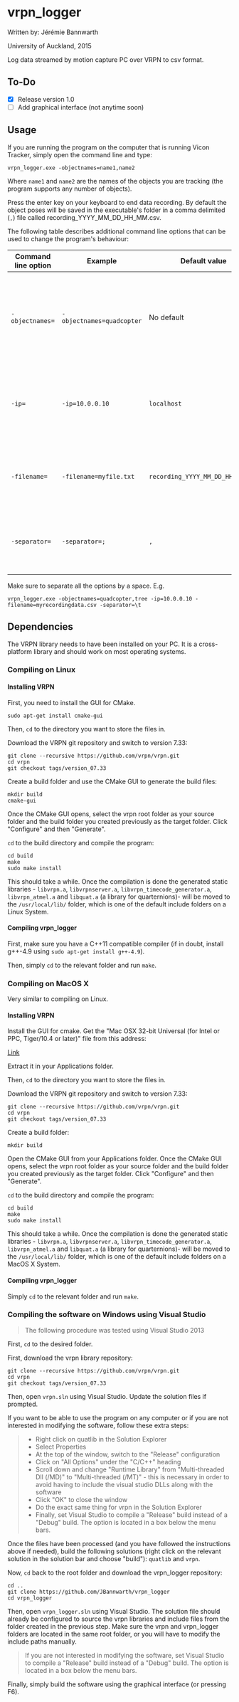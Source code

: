 # vrpn_logger

Written by: Jérémie Bannwarth

University of Auckland, 2015

Log data streamed by motion capture PC over VRPN to csv format.

## To-Do

- [x] Release version 1.0
- [ ] Add graphical interface (not anytime soon)

## Usage

If you are running the program on the computer that is running Vicon Tracker, simply open the command line and type:

```
vrpn_logger.exe -objectnames=name1,name2
```

Where `name1` and `name2` are the names of the objects you are tracking (the program supports any number of objects). 

Press the enter key on your keyboard to end data recording. By default the object poses will be saved in the executable's folder in a comma delimited (`,`) file called recording_YYYY_MM_DD_HH_MM.csv.

The following table describes additional command line options that can be used to change the program's behaviour:

| Command line option | Example          | Default value | Description |
| ------------------- | ---------------- | ------------- | ----------- |
| `-objectnames=` | `-objectnames=quadcopter` | No default | Choose the names of the objects to track. Should be identical to the names used in Vicon Tracker |
| `-ip=` | `-ip=10.0.0.10` | `localhost` | Choose which IP address to connect to. The motion capture PC's address is `10.0.0.10` |
| `-filename=` | `-filename=myfile.txt` | `recording_YYYY_MM_DD_HH_MM.csv` | Choose the name of the file to save data to **(does not handle spaces)** |
| `-separator=` | `-separator=;` | `,` | Choose how values are separated when saved to a file |

Make sure to separate all the options by a space. E.g.

```
vrpn_logger.exe -objectnames=quadcopter,tree -ip=10.0.0.10 -filename=myrecordingdata.csv -separator=\t
```

## Dependencies

The VRPN library needs to have been installed on your PC. It is a cross-platform library and should work on most operating systems.

### Compiling on Linux

#### Installing VRPN

First, you need to install the GUI for CMake.

```
sudo apt-get install cmake-gui
```

Then, `cd` to the directory you want to store the files in.

Download the VRPN git repository and switch to version 7.33:

```
git clone --recursive https://github.com/vrpn/vrpn.git
cd vrpn
git checkout tags/version_07.33
```

Create a build folder and use the CMake GUI to generate the build files:

```
mkdir build
cmake-gui
```

Once the CMake GUI opens, select the vrpn root folder as your source folder and the build folder you created previously as the target folder. Click "Configure" and then "Generate".

`cd` to the build directory and compile the program:

```
cd build
make
sudo make install
```

This should take a while. Once the compilation is done the generated static libraries - `libvrpn.a`, `libvrpnserver.a`, `libvrpn_timecode_generator.a`, `libvrpn_atmel.a` and `libquat.a` (a library for quarternions)- will be moved to the `/usr/local/lib/` folder, which is one of the default include folders on a Linux System.

#### Compiling vrpn_logger

First, make sure you have a C++11 compatible compiler (if in doubt, install g++-4.9 using `sudo apt-get install g++-4.9`).

Then, simply `cd` to the relevant folder and run `make`.

### Compiling on MacOS X

Very similar to compiling on Linux.

#### Installing VRPN

Install the GUI for cmake. Get the "Mac OSX 32-bit Universal (for Intel or PPC, Tiger/10.4 or later)" file from this address:

[Link](http://www.cmake.org/download/)

Extract it in your Applications folder.

Then, `cd` to the directory you want to store the files in.

Download the VRPN git repository and switch to version 7.33:

```
git clone --recursive https://github.com/vrpn/vrpn.git
cd vrpn
git checkout tags/version_07.33
```

Create a build folder:

```
mkdir build
```

Open the CMake GUI from your Applications folder. Once the CMake GUI opens, select the vrpn root folder as your source folder and the build folder you created previously as the target folder. Click "Configure" and then "Generate".

`cd` to the build directory and compile the program:

```
cd build
make
sudo make install
```

This should take a while. Once the compilation is done the generated static libraries - `libvrpn.a`, `libvrpnserver.a`, `libvrpn_timecode_generator.a`, `libvrpn_atmel.a` and `libquat.a` (a library for quarternions)- will be moved to the `/usr/local/lib/` folder, which is one of the default include folders on a MacOS X System.

#### Compiling vrpn_logger

Simply `cd` to the relevant folder and run `make`.

### Compiling the software on Windows using Visual Studio

> The following procedure was tested using Visual Studio 2013

First, `cd` to the desired folder.

First, download the vrpn library repository:

```
git clone --recursive https://github.com/vrpn/vrpn.git
cd vrpn
git checkout tags/version_07.33
```

Then, open `vrpn.sln` using Visual Studio. Update the solution files if prompted.

If you want to be able to use the program on any computer or if you are not interested in modifying the software, follow these extra steps:
> - Right click on quatlib in the Solution Explorer
> - Select Properties
> - At the top of the window, switch to the "Release" configuration
> - Click on "All Options" under the "C/C++" heading
> - Scroll down and change "Runtime Library" from "Multi-threaded Dll (/MD)" to "Multi-threaded (/MT)" - this is necessary in order to avoid having to include the visual studio DLLs along with the software
> - Click "OK" to close the window
> - Do the exact same thing for vrpn in the Solution Explorer
> - Finally, set Visual Studio to compile a "Release" build instead of a "Debug" build. The option is located in a box below the menu bars.

Once the files have been processed (and you have followed the instructions above if needed), build the following solutions (right click on the relevant solution in the solution bar and choose "build"): `quatlib` and `vrpn`.

Now, `cd` back to the root folder and download the vrpn_logger repository:

```
cd ..
git clone https://github.com/JBannwarth/vrpn_logger
cd vrpn_logger
```

Then, open `vrpn_logger.sln` using Visual Studio. The solution file should already be configured to source the vrpn libraries and include files from the folder created in the previous step. Make sure the vrpn and vrpn_logger folders are located in the same root folder, or you will have to modify the include paths manually.

> If you are not interested in modifying the software, set Visual Studio to compile a "Release" build instead of a "Debug" build. The option is located in a box below the menu bars.

Finally, simply build the software using the graphical interface (or pressing F6).
